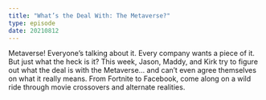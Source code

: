 ```yaml
---
title: "What’s the Deal With: The Metaverse?"
type: episode
date: 20210812
---
```

Metaverse! Everyone’s talking about it. Every company wants a piece of it. But just what the heck is it? This week, Jason, Maddy, and Kirk try to figure out what the deal is with the Metaverse… and can’t even agree themselves on what it really means. From Fortnite to Facebook, come along on a wild ride through movie crossovers and alternate realities.